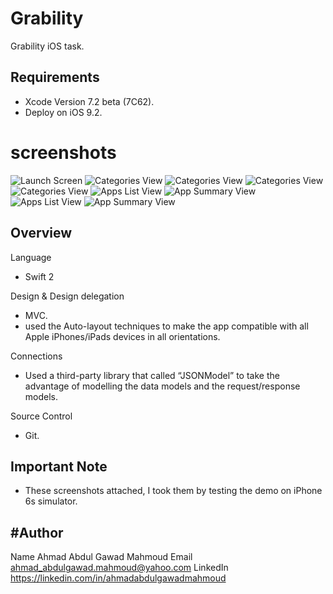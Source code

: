 # Grability
Grability iOS task.

## Requirements #

- Xcode Version 7.2 beta (7C62).
- Deploy on iOS 9.2.

# screenshots


![Launch Screen](https://www.dropbox.com/s/rm4aod2bxhvxjsp/1.png?dl=0 "Launch Screen")
![Categories View](https://www.dropbox.com/s/c3xhz3gq8cc0zlw/2.png?dl=0 "Categories View")
![Categories View](https://www.dropbox.com/s/rkvn3nwqcz5dhy6/3.png?dl=0 "Categories View")
![Categories View](https://www.dropbox.com/s/n7fbu8l05zgh92c/4.png?dl=0 "Categories View")
![Categories View](https://www.dropbox.com/s/34xvcv4iwysxctw/5.png?dl=0 "Categories View")
![Apps List View](https://www.dropbox.com/s/9l6es5gj1xeiuuq/6.png?dl=0 "Apps List View")
![App Summary View](https://www.dropbox.com/s/0rrd2dozgcogm9d/7.png?dl=0 "App Summary View")
![Apps List View](https://www.dropbox.com/s/v5mtcypz28u7vqg/8.png?dl=0 "Apps List View")
![App Summary View](https://www.dropbox.com/s/s1ojqkct349mojc/9.png?dl=0 "App Summary View")

## Overview ##

Language
- Swift 2

Design & Design delegation
- MVC.
- used the Auto-layout techniques to make the app
compatible with all Apple iPhones/iPads devices
in all orientations. 

Connections
- Used a third-party library that called “JSONModel”
to take the advantage of modelling the data models
and the request/response models.


Source Control
- Git.

## Important Note ##

- These screenshots attached, I took them by testing
the demo on iPhone 6s simulator.

#Author
------------------------------------------------------------
Name          Ahmad Abdul Gawad Mahmoud
Email         ahmad_abdulgawad.mahmoud@yahoo.com
LinkedIn      https://linkedin.com/in/ahmadabdulgawadmahmoud



